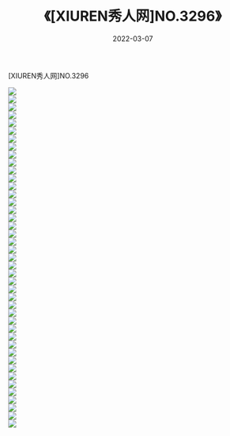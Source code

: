 ﻿---
layout: post
title:  《[XIUREN秀人网]NO.3296》
date:   2022-03-07
img: http://img.660000.xyz/Sharelink/秀人网/秀人网第04部分/[XIUREN秀人网]NO.3296/000.jpg
categories: [美女, 清纯, 唯美]
---

[XIUREN秀人网]NO.3296

 ![](http://img.660000.xyz/Sharelink/秀人网/秀人网第04部分/[XIUREN秀人网]NO.3296/001.jpg) <br>![](http://img.660000.xyz/Sharelink/秀人网/秀人网第04部分/[XIUREN秀人网]NO.3296/002.jpg) <br>![](http://img.660000.xyz/Sharelink/秀人网/秀人网第04部分/[XIUREN秀人网]NO.3296/003.jpg) <br>![](http://img.660000.xyz/Sharelink/秀人网/秀人网第04部分/[XIUREN秀人网]NO.3296/004.jpg) <br>![](http://img.660000.xyz/Sharelink/秀人网/秀人网第04部分/[XIUREN秀人网]NO.3296/005.jpg) <br>![](http://img.660000.xyz/Sharelink/秀人网/秀人网第04部分/[XIUREN秀人网]NO.3296/006.jpg) <br>![](http://img.660000.xyz/Sharelink/秀人网/秀人网第04部分/[XIUREN秀人网]NO.3296/007.jpg) <br>![](http://img.660000.xyz/Sharelink/秀人网/秀人网第04部分/[XIUREN秀人网]NO.3296/008.jpg) <br>![](http://img.660000.xyz/Sharelink/秀人网/秀人网第04部分/[XIUREN秀人网]NO.3296/009.jpg) <br>![](http://img.660000.xyz/Sharelink/秀人网/秀人网第04部分/[XIUREN秀人网]NO.3296/010.jpg) <br>![](http://img.660000.xyz/Sharelink/秀人网/秀人网第04部分/[XIUREN秀人网]NO.3296/011.jpg) <br>![](http://img.660000.xyz/Sharelink/秀人网/秀人网第04部分/[XIUREN秀人网]NO.3296/012.jpg) <br>![](http://img.660000.xyz/Sharelink/秀人网/秀人网第04部分/[XIUREN秀人网]NO.3296/013.jpg) <br>![](http://img.660000.xyz/Sharelink/秀人网/秀人网第04部分/[XIUREN秀人网]NO.3296/014.jpg) <br>![](http://img.660000.xyz/Sharelink/秀人网/秀人网第04部分/[XIUREN秀人网]NO.3296/015.jpg) <br>![](http://img.660000.xyz/Sharelink/秀人网/秀人网第04部分/[XIUREN秀人网]NO.3296/016.jpg) <br>![](http://img.660000.xyz/Sharelink/秀人网/秀人网第04部分/[XIUREN秀人网]NO.3296/017.jpg) <br>![](http://img.660000.xyz/Sharelink/秀人网/秀人网第04部分/[XIUREN秀人网]NO.3296/018.jpg) <br>![](http://img.660000.xyz/Sharelink/秀人网/秀人网第04部分/[XIUREN秀人网]NO.3296/019.jpg) <br>![](http://img.660000.xyz/Sharelink/秀人网/秀人网第04部分/[XIUREN秀人网]NO.3296/020.jpg) <br>![](http://img.660000.xyz/Sharelink/秀人网/秀人网第04部分/[XIUREN秀人网]NO.3296/021.jpg) <br>![](http://img.660000.xyz/Sharelink/秀人网/秀人网第04部分/[XIUREN秀人网]NO.3296/022.jpg) <br>![](http://img.660000.xyz/Sharelink/秀人网/秀人网第04部分/[XIUREN秀人网]NO.3296/023.jpg) <br>![](http://img.660000.xyz/Sharelink/秀人网/秀人网第04部分/[XIUREN秀人网]NO.3296/024.jpg) <br>![](http://img.660000.xyz/Sharelink/秀人网/秀人网第04部分/[XIUREN秀人网]NO.3296/025.jpg) <br>![](http://img.660000.xyz/Sharelink/秀人网/秀人网第04部分/[XIUREN秀人网]NO.3296/026.jpg) <br>![](http://img.660000.xyz/Sharelink/秀人网/秀人网第04部分/[XIUREN秀人网]NO.3296/027.jpg) <br>![](http://img.660000.xyz/Sharelink/秀人网/秀人网第04部分/[XIUREN秀人网]NO.3296/028.jpg) <br>![](http://img.660000.xyz/Sharelink/秀人网/秀人网第04部分/[XIUREN秀人网]NO.3296/029.jpg) <br>![](http://img.660000.xyz/Sharelink/秀人网/秀人网第04部分/[XIUREN秀人网]NO.3296/030.jpg) <br>![](http://img.660000.xyz/Sharelink/秀人网/秀人网第04部分/[XIUREN秀人网]NO.3296/031.jpg) <br>![](http://img.660000.xyz/Sharelink/秀人网/秀人网第04部分/[XIUREN秀人网]NO.3296/032.jpg) <br>![](http://img.660000.xyz/Sharelink/秀人网/秀人网第04部分/[XIUREN秀人网]NO.3296/033.jpg) <br>![](http://img.660000.xyz/Sharelink/秀人网/秀人网第04部分/[XIUREN秀人网]NO.3296/034.jpg) <br>![](http://img.660000.xyz/Sharelink/秀人网/秀人网第04部分/[XIUREN秀人网]NO.3296/035.jpg) <br>![](http://img.660000.xyz/Sharelink/秀人网/秀人网第04部分/[XIUREN秀人网]NO.3296/036.jpg) <br>![](http://img.660000.xyz/Sharelink/秀人网/秀人网第04部分/[XIUREN秀人网]NO.3296/037.jpg) <br>![](http://img.660000.xyz/Sharelink/秀人网/秀人网第04部分/[XIUREN秀人网]NO.3296/038.jpg) <br>![](http://img.660000.xyz/Sharelink/秀人网/秀人网第04部分/[XIUREN秀人网]NO.3296/039.jpg) <br>![](http://img.660000.xyz/Sharelink/秀人网/秀人网第04部分/[XIUREN秀人网]NO.3296/040.jpg) <br>![](http://img.660000.xyz/Sharelink/秀人网/秀人网第04部分/[XIUREN秀人网]NO.3296/041.jpg) <br>![](http://img.660000.xyz/Sharelink/秀人网/秀人网第04部分/[XIUREN秀人网]NO.3296/042.jpg) <br>![](http://img.660000.xyz/Sharelink/秀人网/秀人网第04部分/[XIUREN秀人网]NO.3296/043.jpg) <br>